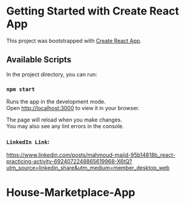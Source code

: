 # Getting Started with Create React App

This project was bootstrapped with [Create React App](https://github.com/facebook/create-react-app).

## Available Scripts

In the project directory, you can run:

### `npm start`

Runs the app in the development mode.\
Open [http://localhost:3000](http://localhost:3000) to view it in your browser.

The page will reload when you make changes.\
You may also see any lint errors in the console.

### `LinkedIn Link`:

https://www.linkedin.com/posts/mahmoud-majid-95b14818b_react-practicing-activity-6924072248865619968-X6tQ?utm_source=linkedin_share&utm_medium=member_desktop_web
# House-Marketplace-App

